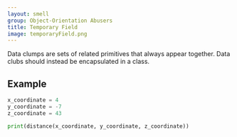 ```yaml
---
layout: smell
group: Object-Orientation Abusers
title: Temporary Field
image: temporaryField.png
---
```

Data clumps are sets of related primitives that always appear together. Data clubs should instead be encapsulated in a class.
## Example
~~~ python
x_coordinate = 4
y_coordinate = -7
z_coordinate = 43

print(distance(x_coordinate, y_coordinate, z_coordinate))
~~~